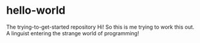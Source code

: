 # hello-world
The trying-to-get-started repository
Hi! So this is me trying to work this out. A linguist entering the strange world of programming!
